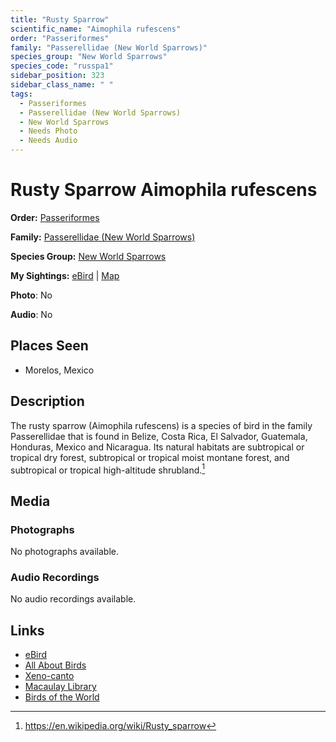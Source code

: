```yaml
---
title: "Rusty Sparrow"
scientific_name: "Aimophila rufescens"
order: "Passeriformes"
family: "Passerellidae (New World Sparrows)"
species_group: "New World Sparrows"
species_code: "russpa1"
sidebar_position: 323
sidebar_class_name: " "
tags: 
  - Passeriformes
  - Passerellidae (New World Sparrows)
  - New World Sparrows
  - Needs Photo
  - Needs Audio
---
```


# Rusty Sparrow <span className='sci_name'>Aimophila rufescens</span>

**Order:** [Passeriformes](/tags/passeriformes)

**Family:** [Passerellidae (New World Sparrows)](/tags/passerellidae-new-world-sparrows)

**Species Group:** [New World Sparrows](/tags/new-world-sparrows)

**My Sightings:** [eBird](https://ebird.org/lifelist?r=world&time=life&spp=russpa1) | [Map](/map?species_code=russpa1)

**Photo**: No 

**Audio**: No

## Places Seen

* Morelos, Mexico

## Description
The rusty sparrow (Aimophila rufescens) is a species of bird in the family Passerellidae that is found in Belize, Costa Rica, El Salvador, Guatemala, Honduras, Mexico and Nicaragua. Its natural habitats are subtropical or tropical dry forest, subtropical or tropical moist montane forest, and subtropical or tropical high-altitude shrubland.[^1]

[^1]: https://en.wikipedia.org/wiki/Rusty_sparrow

## Media
### Photographs
No photographs available.

### Audio Recordings
No audio recordings available.

## Links
* [eBird](https://ebird.org/species/russpa1) 
* [All About Birds](https://www.allaboutbirds.org/guide/russpa1) 
* [Xeno-canto](https://www.xeno-canto.org/species/aimophila-rufescens) 
* [Macaulay Library](https://search.macaulaylibrary.org/catalog?taxonCode=russpa1&sort=rating_rank_desc)
* [Birds of the World](https://birdsoftheworld.org/bow/species/russpa1)
